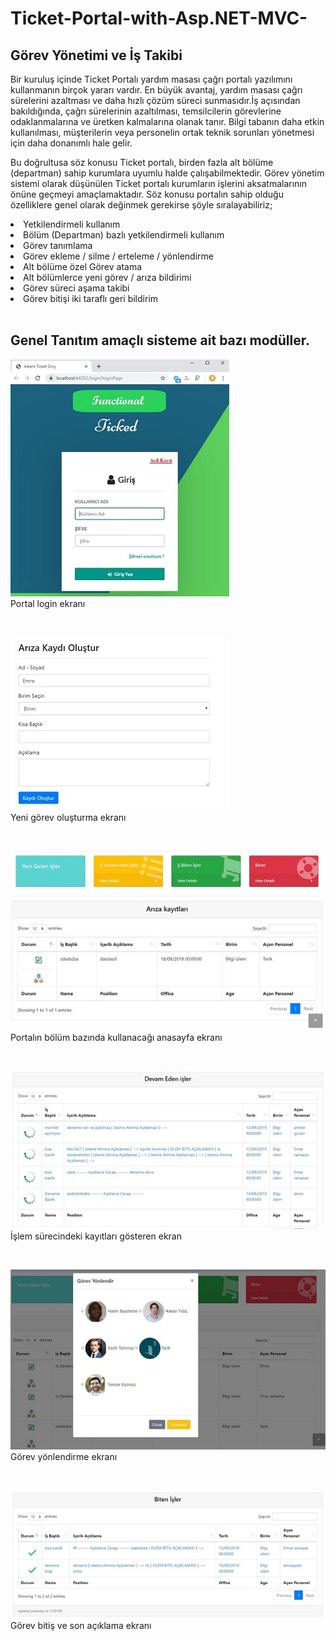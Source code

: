 # Ticket-Portal-with-Asp.NET-MVC-

## Görev Yönetimi ve İş Takibi 
Bir kuruluş içinde Ticket Portalı yardım masası çağrı portalı yazılımını kullanmanın birçok yararı vardır. En büyük avantaj, yardım masası çağrı sürelerini azaltması ve daha hızlı çözüm süreci sunmasıdır.İş açısından bakıldığında, çağrı sürelerinin azaltılması, temsilcilerin görevlerine odaklanmalarına ve üretken kalmalarına olanak tanır. Bilgi tabanın daha etkin kullanılması, müşterilerin veya personelin ortak teknik sorunları yönetmesi için daha donanımlı hale gelir.

Bu doğrultusa söz konusu Ticket portalı, birden fazla alt bölüme (departman) sahip kurumlara uyumlu halde çalışabilmektedir. Görev yönetim sistemi olarak düşünülen Ticket portalı kurumların işlerini aksatmalarının önüne geçmeyi amaçlamaktadır.
Söz konusu portalın sahip olduğu özelliklere genel olarak değinmek gerekirse şöyle sıralayabiliriz;

<li> Yetkilendirmeli kullanım </li>
<li> Bölüm (Departman) bazlı yetkilendirmeli kullanım </li>
<li> Görev tanımlama </li>
<li> Görev ekleme / silme / erteleme / yönlendirme </li>
<li> Alt bölüme özel Görev atama </li>
<li> Alt bölümlerce yeni görev / arıza bildirimi </li>
<li> Görev süreci aşama takibi </li>
<li> Görev bitişi iki taraflı geri bildirim </li>

<br>

## Genel Tanıtım amaçlı sisteme ait bazı modüller.


![](LoginPageWiew.JPG)
<a  style="aligment: center;" > <br> Portal login ekranı</a>

<br> 

![](NewTaskPage.JPG)
 <a><br> Yeni görev oluşturma ekranı </a>

<br> 

![](HomaPage.JPG)
 <a><br> Portalın bölüm bazında kullanacağı anasayfa ekranı </a>
 
 <br>

![](NowTaskPage.JPG)
 <a><br> İşlem sürecindeki kayıtları gösteren ekran </a>
 
 <br>

![](forwardPage.JPG)
 <a><br> Görev yönlendirme ekranı </a>
 
 
 <br>

![](ComplatedTask.JPG)
 <a><br> Görev bitiş ve son açıklama ekranı </a>
 
 
 
 
 
 
 
 
 
